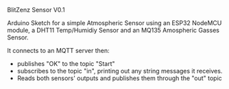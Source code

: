 BlitZenz Sensor V0.1

Arduino Sketch for a simple Atmospheric Sensor using an ESP32 NodeMCU module, a DHT11 Temp/Humidiy Sensor and an MQ135 Amospheric Gasses Sensor.  

It connects to an MQTT server then:   
- publishes "OK" to the topic "Start"   
- subscribes to the topic "in", printing out any string messages it receives.   
- Reads both sensors' outputs and publishes them through the "out" topic
